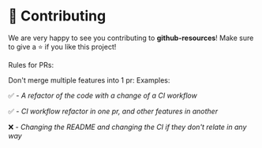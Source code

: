 # 🤟 Contributing

We are very happy to see you contributing to **github-resources**! Make sure to give a ⭐ if you like this project!

Rules for PRs:

Don't merge multiple features into 1 pr: Examples:

✅ - *A refactor of the code with a change of a CI workflow*

✅ - *CI workflow refactor in one pr, and other features in another*

❌ - *Changing the README and changing the CI if they don't relate in any way*